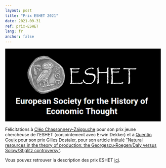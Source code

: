 ```yaml
---
layout: post
title: "Prix ESHET 2021"
date: 2021-09-31
ref: prix-ESHET
lang: fr
anchor: false
---
```

<img src="/assets/img/posts/logo_eshet.png" alt="ESHET">

<br>

Félicitations à [Cléo Chassonnery-Zaïgouche](/cleo-cz) pour son prix jeune chercheuse de l'ESHET (conjointement avec Erwin Dekker) et à [Quentin Couix](/quentin-couix) pour son prix Gilles Dostaler, pour son article intitulé ["Natural resources in the theory of production: the Georgescu-Roegen/Daly versus Solow/Stiglitz controversy"](https://www.tandfonline.com/doi/abs/10.1080/09672567.2019.1679210?journalCode=rejh20).

Vous pouvez retrouver la description des prix ESHET [ici](https://www.eshet.net/academic-awards/).
